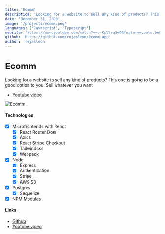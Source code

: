 ```yaml
---
title: 'Ecomm'
description: 'Looking for a website to sell any kind of products? This one is going to be a good option to you. Sell whatever you want'
date: 'December 31, 2020'
image: '/projects/ecomm.png'
languages: ['Javascript', 'Typescript']
website: 'https://www.youtube.com/watch?v=v-CpVLrq3e0&feature=youtu.be&ab_channel=JuanLuisRojasLe%C3%B3n'
github: 'https://github.com/rojasleon/ecomm-app'
author: 'rojasleon'
---
```


# Ecomm

Looking for a website to sell any kind of products? This one is going to be a good option to you. Sell whatever you want

- [Youtube video](https://www.youtube.com/watch?v=v-CpVLrq3e0&feature=youtu.be&ab_channel=JuanLuisRojasLe%C3%B3n 'Overview of this e-commerce app')

![Ecomm](/projects/ecomm.png)

#### Technologies

- [x] Microfrontends with React
  - [x] React Router Dom
  - [x] Axios
  - [x] React Stripe Checkout
  - [x] Tailwindcss
  - [x] Webpack
- [x] Node
  - [x] Express
  - [x] Authentication
  - [x] Stripe
  - [x] AWS S3
- [x] Postgres
  - [x] Sequelize
- [x] NPM Modules

#### Links

- [Github](https://github.com/rojasleon/ecomm-app 'Github')
- [Youtube video](https://www.youtube.com/watch?v=v-CpVLrq3e0&feature=youtu.be&ab_channel=JuanLuisRojasLe%C3%B3n 'Overview of this e-commerce app')
